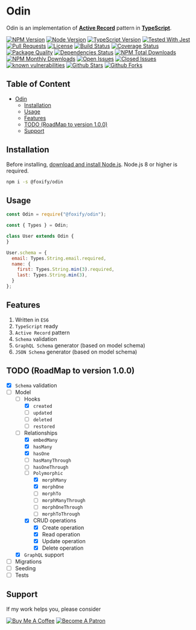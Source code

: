 # Odin

Odin is an implementation of [**Active Record**](https://en.wikipedia.org/wiki/Active_record_pattern) pattern in [**TypeScript**](https://typescriptlang.com).

[![NPM Version](https://img.shields.io/npm/v/@foxify/odin.svg)](https://www.npmjs.com/package/@foxify/odin)
[![Node Version](https://img.shields.io/node/v/foxify.svg)](https://nodejs.org)
[![TypeScript Version](https://img.shields.io/npm/types/@foxify/odin.svg)](https://www.typescriptlang.org)
[![Tested With Jest](https://img.shields.io/badge/tested_with-jest-99424f.svg)](https://github.com/facebook/jest)
[![Pull Requests](https://img.shields.io/badge/PRs-Welcome-brightgreen.svg)](https://github.com/foxifyjs/odin/pulls)
[![License](https://img.shields.io/github/license/foxifyjs/odin.svg)](https://github.com/foxifyjs/odin/blob/master/LICENSE)
[![Build Status](https://api.travis-ci.com/foxifyjs/odin.svg?branch=master)](https://travis-ci.com/foxifyjs/odin)
[![Coverage Status](https://codecov.io/gh/foxifyjs/odin/branch/master/graph/badge.svg)](https://codecov.io/gh/foxifyjs/odin)
[![Package Quality](http://npm.packagequality.com/shield/%40foxify%2Fodin.svg)](http://packagequality.com/#?package=@foxify/odin)
[![Dependencies Status](https://david-dm.org/foxifyjs/odin.svg)](https://david-dm.org/foxifyjs/odin)
[![NPM Total Downloads](https://img.shields.io/npm/dt/@foxify/odin.svg)](https://www.npmjs.com/package/@foxify/odin)
[![NPM Monthly Downloads](https://img.shields.io/npm/dm/@foxify/odin.svg)](https://www.npmjs.com/package/@foxify/odin)
[![Open Issues](https://img.shields.io/github/issues-raw/foxifyjs/odin.svg)](https://github.com/foxifyjs/odin/issues?q=is%3Aopen+is%3Aissue)
[![Closed Issues](https://img.shields.io/github/issues-closed-raw/foxifyjs/odin.svg)](https://github.com/foxifyjs/odin/issues?q=is%3Aissue+is%3Aclosed)
[![known vulnerabilities](https://snyk.io/test/github/foxifyjs/odin/badge.svg?targetFile=package.json)](https://snyk.io/test/github/foxifyjs/odin?targetFile=package.json)
[![Github Stars](https://img.shields.io/github/stars/foxifyjs/odin.svg?style=social)](https://github.com/foxifyjs/odin)
[![Github Forks](https://img.shields.io/github/forks/foxifyjs/odin.svg?style=social&label=Fork)](https://github.com/foxifyjs/odin)

## Table of Content <!-- omit in toc -->

- [Odin](#odin)
  - [Installation](#installation)
  - [Usage](#usage)
  - [Features](#features)
  - [TODO (RoadMap to version 1.0.0)](#todo-roadmap-to-version-100)
  - [Support](#support)

## Installation

Before installing, [download and install Node.js](https://nodejs.org/en/download).
Node.js 8 or higher is required.

```bash
npm i -s @foxify/odin
```

## Usage

```javascript
const Odin = require("@foxify/odin");

const { Types } = Odin;

class User extends Odin {
}

User.schema = {
  email: Types.String.email.required,
  name: {
    first: Types.String.min(3).required,
    last: Types.String.min(3),
  }
};
```

## Features

1. Written in `ES6`
2. `TypeScript` ready
3. `Active Record` pattern
4. `Schema` validation
5. `GraphQL Schema` generator (based on model schema)
6. `JSON Schema` generator (based on model schema)

## TODO (RoadMap to version 1.0.0)

- [x] `Schema` validation
- [ ] Model
  - [ ] Hooks
    - [x] `created`
    - [ ] `updated`
    - [ ] `deleted`
    - [ ] `restored`
  - [ ] Relationships
    - [x] `embedMany`
    - [x] `hasMany`
    - [x] `hasOne`
    - [ ] `hasManyThrough`
    - [ ] `hasOneThrough`
    - [ ] `Polymorphic`
      - [x] `morphMany`
      - [x] `morphOne`
      - [ ] `morphTo`
      - [ ] `morphManyThrough`
      - [ ] `morphOneThrough`
      - [ ] `morphToThrough`
    - [x] CRUD operations
      - [x] Create operation
      - [x] Read operation
      - [x] Update operation
      - [x] Delete operation
  - [x] `GraphQL` support
- [ ] Migrations
- [ ] Seeding
- [ ] Tests

## Support

If my work helps you, please consider

[![Buy Me A Coffee](https://www.buymeacoffee.com/assets/img/custom_images/orange_img.png)](https://www.buymeacoffee.com/ardalanamini)
[![Become A Patron](https://c5.patreon.com/external/logo/become_a_patron_button.png)](https://www.patreon.com/ardalanamini)
